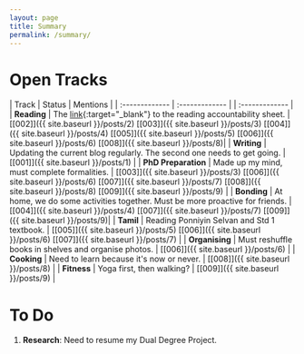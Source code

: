 ```yaml
---
layout: page
title: Summary
permalink: /summary/
---
```

# Open Tracks

| Track | Status | Mentions |
| :------------- | :------------- | | :------------- |
| **Reading** | The [link](https://docs.google.com/spreadsheets/d/e/2PACX-1vTNBPS_v6iWKphkLI2sJ5VP91DHs0HaHp_3x7BBs1xobIIhNkgkYJmjdgdcr4PlF0x1BMgKnOXHc6l2/pubhtml?gid=1307999830&single=true){:target="_blank"} to the reading accountability sheet. | [\[002\]]({{ site.baseurl }}/posts/2) [\[003\]]({{ site.baseurl }}/posts/3) [\[004\]]({{ site.baseurl }}/posts/4) [\[005\]]({{ site.baseurl }}/posts/5) [\[006\]]({{ site.baseurl }}/posts/6) [\[008\]]({{ site.baseurl }}/posts/8)|
| **Writing** | Updating the current blog regularly. The second one needs to get going. | [\[001\]]({{ site.baseurl }}/posts/1) |
| **PhD Preparation** | Made up my mind, must complete formalities. | [\[003\]]({{ site.baseurl }}/posts/3) [\[006\]]({{ site.baseurl }}/posts/6) [\[007\]]({{ site.baseurl }}/posts/7) [\[008\]]({{ site.baseurl }}/posts/8) [\[009\]]({{ site.baseurl }}/posts/9) |
| **Bonding** | At home, we do some activities together. Must be more proactive for friends. | [\[004\]]({{ site.baseurl }}/posts/4) [\[007\]]({{ site.baseurl }}/posts/7) [\[009\]]({{ site.baseurl }}/posts/9)|
| **Tamil** | Reading Ponniyin Selvan and Std 1 textbook. | [\[005\]]({{ site.baseurl }}/posts/5) [\[006\]]({{ site.baseurl }}/posts/6) [\[007\]]({{ site.baseurl }}/posts/7) |
| **Organising** | Must reshuffle books in shelves and organise photos. | [\[006\]]({{ site.baseurl }}/posts/6) |
| **Cooking** | Need to learn because it's now or never. | [\[008\]]({{ site.baseurl }}/posts/8) |
| **Fitness** | Yoga first, then walking? | [\[009\]]({{ site.baseurl }}/posts/9) |


# To Do

1. **Research**: Need to resume my Dual Degree Project.
